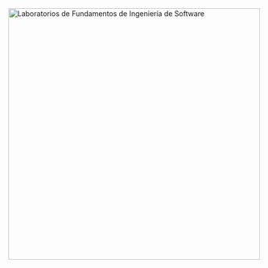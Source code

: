 <img src="https://pps.whatsapp.net/v/t61.24694-24/345184982_937326233975137_2377846137117576863_n.jpg?ccb=11-4&oh=01_AdS4n5aB3QKYdh3CGN0QR16xdiRW60t8kxgPaUP1pVVDyQ&oe=6462B307" alt="Laboratorios de Fundamentos de Ingeniería de Software" width="500"/>
